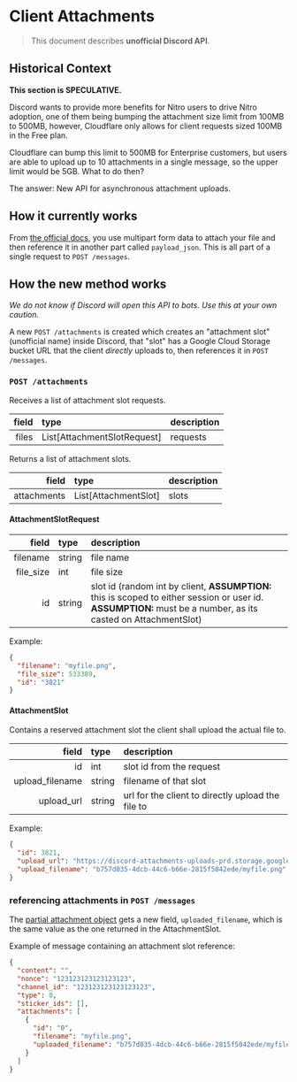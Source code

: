 # Client Attachments

> This document describes **unofficial Discord API**.

## Historical Context

**This section is SPECULATIVE.**

Discord wants to provide more benefits for Nitro users to drive Nitro adoption,
one of them being bumping the attachment size limit from 100MB to 500MB, however,
Cloudflare only allows for client requests sized 100MB in the Free plan.

Cloudflare can bump this limit to 500MB for Enterprise customers, but users are
able to upload up to 10 attachments in a single message, so the upper limit
would be 5GB. What to do then?

The answer: New API for asynchronous attachment uploads.

## How it currently works

From [the official docs](https://discord.com/developers/docs/reference#uploading-files),
you use multipart form data to attach your file and then reference it in another
part called `payload_json`. This is all part of a single request to `POST /messages`.

## How the new method works

*We do not know if Discord will open this API to bots. Use this at your own
caution.*

A new `POST /attachments` is created which creates an "attachment slot" (unofficial name) inside
Discord, that "slot" has a Google Cloud Storage bucket URL that the client
*directly* uploads to, then references it in `POST /messages`.

### `POST /attachments`

Receives a list of attachment slot requests.

| field | type | description |
| --: | :-- | :-- |
| files | List[AttachmentSlotRequest] | requests |

Returns a list of attachment slots.

| field | type | description |
| --: | :-- | :-- |
| attachments | List[AttachmentSlot] | slots |

#### AttachmentSlotRequest

| field | type | description |
| --: | :-- | :-- |
| filename | string | file name |
| file\_size | int | file size |
| id | string | slot id (random int by client, **ASSUMPTION:** this is scoped to either session or user id. **ASSUMPTION:** must be a number, as its casted on AttachmentSlot) |

Example:

```json
{
  "filename": "myfile.png",
  "file_size": 533389,
  "id": "3821"
}
```

#### AttachmentSlot

Contains a reserved attachment slot the client shall upload the actual file to.

| field | type | description |
| --: | :-- | :-- |
| id | int | slot id from the request |
| upload\_filename | string | filename of that slot |
| upload\_url | string | url for the client to directly upload the file to |

Example:

```json
{
  "id": 3821,
  "upload_url": "https://discord-attachments-uploads-prd.storage.googleapis.com/b757d035-4dcb-44c6-b66e-2815f5042ede/myfile.png?upload_id=OHQlQNB7Mx1J8teeUPE1V__KLj0OZZdPkMmGaA7o1qY'",
  "upload_filename": "b757d035-4dcb-44c6-b66e-2815f5042ede/myfile.png"
}
```

### referencing attachments in `POST /messages`

The [partial attachment object](https://discord.com/developers/docs/resources/channel#attachment-object)
gets a new field, `uploaded_filename`, which is the same value as the one
returned in the AttachmentSlot.

Example of message containing an attachment slot reference:

```json
{
  "content": "",
  "nonce": "123123123123123123",
  "channel_id": "123123123123123123",
  "type": 0,
  "sticker_ids": [],
  "attachments": [
    {
      "id": "0",
      "filename": "myfile.png",
      "uploaded_filename": "b757d035-4dcb-44c6-b66e-2815f5042ede/myfile.png"
    }
  ]
}
```

